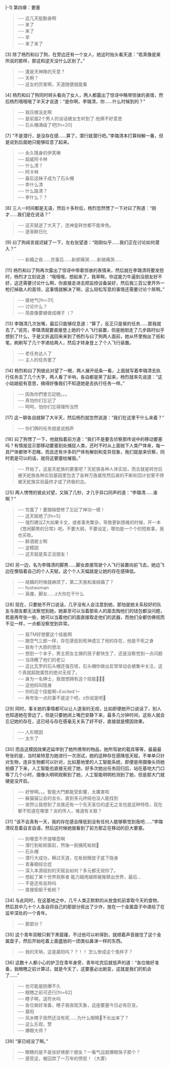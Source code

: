
[-1] 第四章：要塞
>--- 这几天挺勤奋啊<br>
>--- 来了<br>
>--- 来了<br>
>--- 早<br>
>--- 来了来了<br>

[3] 除了杨烈和曰了狗，在旁边还有一个女人，她这时抬头看天道：“若真像是昊所说的那样，那这和逆天没什么区别了。”
>--- 還是天神隊的天意？<br>
>--- 天啊？<br>
>--- 这女的厉害啊，天道随便就能看<br>

[4] 杨烈和曰了狗同时转头看向了女人，两人都露出了惊讶中略带惊骇的表情，然后杨烈哦哦哦了半天才说道：“是你啊，李璐清，你……什么时候到的？”
>--- 我压根没走啊<br>
>--- 是前面2个男人的谈话被女生听到了.他俩不好意思<br>
>--- 石头帽满级了吧[fn=20]<br>

[7] “不是潜行，是没存在感……算了，潜行就潜行吧。”李璐清本打算辩解一番，但是说到后面她只能够叹息了起来。
>--- 永久隱身的伊芙琳<br>
>--- 超威阿卡林<br>
>--- 什么清？<br>
>--- 阿卡林<br>
>--- 最后这妹子成为了石头帽<br>
>--- 李什么清<br>
>--- 什么路清？<br>
>--- 李什么？？<br>

[8] 三人一时间都是无语，然后十多秒后，杨烈忽然愣了一下对曰了狗道：“刚才……我们是在说话？”
>--- 这天赋逆了大天了，连神皇转世都不能幸免。<br>
>--- 逐渐醉日化<br>

[9] 曰了狗闻言就迟疑了一下，左右张望道：“刚刚似乎……我们正在讨论如何潜入？”
>--- 新婚之夜……完事后……新郎痛哭……新娘痛哭……<br>

[11] 杨烈和曰了狗再次露出了惊讶中带着惊骇的表情来，然后就在李璐清将要发怒时，杨烈才立刻说道：“哦哦哦，想起来了，我草啊，你这能力牛逼到没朋友好不好，这还需要讨论什么啊，你直接走进去把监控设备装好，然后我三百公里开外一枪打掉敌人的首领，这事情就解决了啊，这么轻松写意的事情还需要讨论个屌啊。”
>--- 接地气[fn=31]<br>
>--- 讨论什么？<br>
>--- 简直像要被做成帽子（？<br>

[13] 李璐清几次张嘴，最后只能够叹息道：“算了，反正只是昊的任务……那我就去了。”说完，李璐清就要直接登上她的个人飞行装置，但是她刚走了几步路时似乎想到了什么，于是又折返回来来到了杨烈与曰了狗两人面前，她从怀里掏出了纸和笔，刷刷写了几个字递给两人，然后才转身登上了个人飞行装置。
>--- 老任务达人了<br>
>--- 主人的任务罢了<br>

[14] 杨烈和曰了狗彼此对望了一眼，两人展开纸条一看，上面就写着李璐清去执行任务去了几个大字，两人看了半响，各自都是笑了起来，杨烈就率先说道：“这小姑娘挺有意思，搞得好像我们不知道她是去执行任务一样。”
>--- 因為你們會忘記她。。。<br>
>--- 真怕你们忘记了<br>
>--- 呵呵，怕你们忘得理所当然<br>

[17] 这一聊各自就聊了大半天，然后杨烈就忽然说道：“我们在这里干什么来着？”
>--- 你们俩的任务就是说相声<br>

[18] 曰了狗愣了一下，他就指着前方道：“我们不是要去侦察那传说中的移动要塞吗？有情报显示那移动要塞到处捕捉人类，还时不时从上面抛下人类尸体来，每一具尸体都惨不忍睹，而且还有许多的尸体有解剖和变异现象，我们就是来侦察，同时若是可以的话，就将这要塞给摧毁。”
>--- 开始了，这是天蛇族的要塞吧？天蛇族各种人体实验，而古就是转世后被天蛇族各种实验基因里包含了各种万族属性然后昊的不断轮回计划里不停被天蛇族实验最终才成了终极的古。<br>

[25] 两人愣愣的彼此对望，又隔了几秒，才几乎异口同声的道：“李璐清……谁啊？”
>--- 完蛋了！要跟隔壁修了忘記了神功一樣！<br>
>--- 这天赋绝了[fn=5]<br>
>--- 强烈建议Z大如果卡文，或者事务繁杂，导致更新困难的时候，开一本《悠闲脚男的日常》吧。不要大纲，不要设定，哪怕是一个个的短故事，我也买账。<br>
>--- 醉酒居士啊<br>
>--- 逆模因<br>
>--- 这天赋是真正没朋友！<br>

[26] 另一边，名为李璐清的脚男……脚女直接驾驶个人飞行装置向前飞去，她边飞边在懊恼着自己的个人天赋，这个个人天幅就是让她的存在感降低。
>--- 结婚的时候就麻烦了，第二天我和谁结婚了？<br>
>--- footwoman<br>
>--- 英雌，脚女……z大你在干什么<br>

[28] 现在，只要她不开口说话，几乎没有人会注意到她，那怕是她关系较好的队友与朋友都无法察觉到她，她甚至可以当着那些人的面去掏他们的钱包都没问题，若是再夸张一些，她可以当着他们的面直接取走他们的武器，而他们全都仿佛视而不见一样，一点都没察觉到异常。
>--- 我TM好想要这个技能啊<br>
>--- 跟空气三郎一样，存在感低到死神遗忘了他的存在，他是不死之身<br>
>--- 我有个大胆的想法<br>
>--- 想到一个本子，男主把女主搞的孩子都快生了，还是没察觉到一点问题<br>
>--- 当场睡了他们的老公<br>
>--- 这比瓦罗的石头帽还强百倍，石头帽你做出反常举动会被集中关注，这个真就超脱属性的绝对无视了。<br>
>--- 身为一名绅士，我很想拥有这个技能🤤🤤🤤<br>
>--- 这他妈叫隐身<br>
>--- 你的这个技能啊~Excited !~<br>
>--- 再夸张一点的事不是这个吧，z你说是吧🤤<br>

[29] 同时，事关她的事情都可以让人逐渐的无视，比如即便她开口说话了，别人也知道她在旁边了，但是只要她闭上嘴巴安静下来，最多几分钟时间，这些人就会忘记她的存在，这已经与存在感毫无关系了好不好，直接就是模因效果。
>--- 人形模因<br>
>--- 太牛了<br>

[30] 而且这模因效果还延申到了她所携带的物品，她所驾驶的载具等等，最最最夸张的是，当时昊特意为她进行一次测试，她的这种存在感降低天赋，不单单只针对生物，连非生物都可以针对，比如基地里的人工智能系统，即便是用摄像头将她拍摄了下来，人工智能也直接无视了她，好多次她出任务回归后，站在基地大门口等了几个小时，摄像头明明观察到了她，人工智能明明检测到了她，但是那大门就硬是没开启。
>--- 好慘啊。。。智能大門都能受影響，太厲害啦<br>
>--- 躲猫猫公会的会长，直到多元终结也没人能找到<br>
>--- 突然让我想到了龙族还有一个先天圣位的虚无之龙也是这种特性，现在都不知道在哪里？龙的传人，难道有关联？<br>

[31] “该不会真有一天，我的存在感会降低到没有任何人能够察觉到我吧……”李璐清叹息着自言自语，然后这时候她就看到了前方那正在移动的巨大要塞。
>--- 别哪壶不开提哪壶啊<br>
>--- 潛行到蚯蚓面前，然後一劍捅死蚯蚓🤪<br>
>--- 石头帽<br>
>--- 潜行大成功，瞒过天道，在蚯蚓眼皮子底下隐身<br>
>--- 青春期综合症<br>
>--- 深入本源级别的天赋会如何？多元都无视你了。<br>
>--- 想起了某个世界观察者
能力越用越辉被推移出世界，最后...<br>
>--- 不是还有岳玲吗<br>
>--- 直接偷偷干蚯蚓？<br>

[34] 与此同时，在这基地之中，几千人类正默默的从放食机前拿取今天的食物，然后其中几十个人各自将自己的那部分抠出了少许，放在一个金属盘子中递给了在监牢深处的一个青年。
>--- 那部分？<br>

[35] 这个青年双眼只剩下黑窟窿，不过他可以听得到，就顺着声音接住了这个金属盘子，然后开始吃着上面盛放的一团类似鼻涕一样的东西。
>--- 我的天呐，这是晨阳吗？？！！
怎么惨成这个鬼样子？<br>

[36] 这数十人都小心的护卫在青年身旁，青年吃完后就低声的道：“各位做好准备，我眼瞎之前计算过，就是今天了，这要塞必出剧变，这就是我们的机会了……”
>--- 也可能是刚爆不久<br>
>--- 眼瞎之前可还行[fn=62]<br>
>--- 瞎子啊，送符水吗<br>
>--- 各位做好准备，瞎子我夜观天象，这座要塞今日必有巨变。<br>
>--- 晨阳<br>
>--- 风水瞎子居然还没有死……为什么眼睛👀不长出来了？<br>
>--- 这么乐观，赞<br>
>--- 爆眼大师？<br>

[39] “家已经没了啊。”
>--- 眼瞎的是不是张好焕那个朋友？一看气运就爆眼珠子那个？<br>
>--- 感受这，被囚禁了一万年的愤怒！（大雾）<br>
